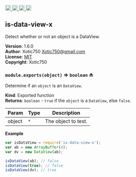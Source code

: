 <a href="https://travis-ci.org/Xotic750/is-data-view-x"
   title="Travis status">
<img
   src="https://travis-ci.org/Xotic750/is-data-view-x.svg?branch=master"
   alt="Travis status" height="18"/>
</a>
<a href="https://david-dm.org/Xotic750/is-data-view-x"
   title="Dependency status">
<img src="https://david-dm.org/Xotic750/is-data-view-x.svg"
   alt="Dependency status" height="18"/>
</a>
<a href="https://david-dm.org/Xotic750/is-data-view-x#info=devDependencies"
   title="devDependency status">
<img src="https://david-dm.org/Xotic750/is-data-view-x/dev-status.svg"
   alt="devDependency status" height="18"/>
</a>
<a href="https://badge.fury.io/js/is-data-view-x" title="npm version">
<img src="https://badge.fury.io/js/is-data-view-x.svg"
   alt="npm version" height="18"/>
</a>
<a name="module_is-data-view-x"></a>

## is-data-view-x
Detect whether or not an object is a DataView.

**Version**: 1.6.0  
**Author**: Xotic750 <Xotic750@gmail.com>  
**License**: [MIT](&lt;https://opensource.org/licenses/MIT&gt;)  
**Copyright**: Xotic750  
<a name="exp_module_is-data-view-x--module.exports"></a>

### `module.exports(object)` ⇒ <code>boolean</code> ⏏
Determine if an `object` is an `DataView`.

**Kind**: Exported function  
**Returns**: <code>boolean</code> - `true` if the `object` is a `DataView`, else `false`.  

| Param | Type | Description |
| --- | --- | --- |
| object | <code>\*</code> | The object to test. |

**Example**  
```js
var isDataView = require('is-data-view-x');
var ab = new ArrayBuffer(4);
var dv = new DataView(ab);

isDataView(ab); // false
isDataView(true); // false
isDataView(dv); // true
```
